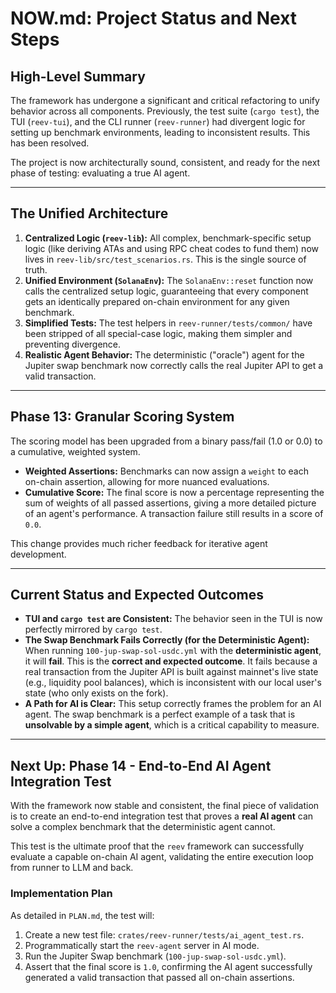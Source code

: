 # NOW.md: Project Status and Next Steps

## High-Level Summary

The framework has undergone a significant and critical refactoring to unify behavior across all components. Previously, the test suite (`cargo test`), the TUI (`reev-tui`), and the CLI runner (`reev-runner`) had divergent logic for setting up benchmark environments, leading to inconsistent results. This has been resolved.

The project is now architecturally sound, consistent, and ready for the next phase of testing: evaluating a true AI agent.

---

## The Unified Architecture

1.  **Centralized Logic (`reev-lib`):** All complex, benchmark-specific setup logic (like deriving ATAs and using RPC cheat codes to fund them) now lives in `reev-lib/src/test_scenarios.rs`. This is the single source of truth.
2.  **Unified Environment (`SolanaEnv`):** The `SolanaEnv::reset` function now calls the centralized setup logic, guaranteeing that every component gets an identically prepared on-chain environment for any given benchmark.
3.  **Simplified Tests:** The test helpers in `reev-runner/tests/common/` have been stripped of all special-case logic, making them simpler and preventing divergence.
4.  **Realistic Agent Behavior:** The deterministic ("oracle") agent for the Jupiter swap benchmark now correctly calls the real Jupiter API to get a valid transaction.

---

## Phase 13: Granular Scoring System

The scoring model has been upgraded from a binary pass/fail (1.0 or 0.0) to a cumulative, weighted system.

*   **Weighted Assertions:** Benchmarks can now assign a `weight` to each on-chain assertion, allowing for more nuanced evaluations.
*   **Cumulative Score:** The final score is now a percentage representing the sum of weights of all passed assertions, giving a more detailed picture of an agent's performance. A transaction failure still results in a score of `0.0`.

This change provides much richer feedback for iterative agent development.

---

## Current Status and Expected Outcomes

*   **TUI and `cargo test` are Consistent:** The behavior seen in the TUI is now perfectly mirrored by `cargo test`.
*   **The Swap Benchmark Fails Correctly (for the Deterministic Agent):** When running `100-jup-swap-sol-usdc.yml` with the **deterministic agent**, it will **fail**. This is the **correct and expected outcome**. It fails because a real transaction from the Jupiter API is built against mainnet's live state (e.g., liquidity pool balances), which is inconsistent with our local user's state (who only exists on the fork).
*   **A Path for AI is Clear:** This setup correctly frames the problem for an AI agent. The swap benchmark is a perfect example of a task that is **unsolvable by a simple agent**, which is a critical capability to measure.

---

## Next Up: Phase 14 - End-to-End AI Agent Integration Test

With the framework now stable and consistent, the final piece of validation is to create an end-to-end integration test that proves a **real AI agent** can solve a complex benchmark that the deterministic agent cannot.

This test is the ultimate proof that the `reev` framework can successfully evaluate a capable on-chain AI agent, validating the entire execution loop from runner to LLM and back.

### Implementation Plan

As detailed in `PLAN.md`, the test will:
1.  Create a new test file: `crates/reev-runner/tests/ai_agent_test.rs`.
2.  Programmatically start the `reev-agent` server in AI mode.
3.  Run the Jupiter Swap benchmark (`100-jup-swap-sol-usdc.yml`).
4.  Assert that the final score is `1.0`, confirming the AI agent successfully generated a valid transaction that passed all on-chain assertions.
